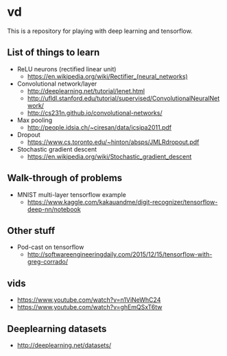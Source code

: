 # vd
This is a repository for playing with deep learning and tensorflow.
## List of things to learn
* ReLU neurons (rectified linear unit) 
    * https://en.wikipedia.org/wiki/Rectifier_(neural_networks)
* Convolutional network/layer
    * http://deeplearning.net/tutorial/lenet.html
    * http://ufldl.stanford.edu/tutorial/supervised/ConvolutionalNeuralNetwork/
    * http://cs231n.github.io/convolutional-networks/
* Max pooling
    * http://people.idsia.ch/~ciresan/data/icsipa2011.pdf
* Dropout
    * https://www.cs.toronto.edu/~hinton/absps/JMLRdropout.pdf
* Stochastic gradient descent
    * https://en.wikipedia.org/wiki/Stochastic_gradient_descent

## Walk-through of problems
* MNIST multi-layer tensorflow example
    * https://www.kaggle.com/kakauandme/digit-recognizer/tensorflow-deep-nn/notebook

## Other stuff
* Pod-cast on tensorflow
    * http://softwareengineeringdaily.com/2015/12/15/tensorflow-with-greg-corrado/
## vids
* https://www.youtube.com/watch?v=n1ViNeWhC24
* https://www.youtube.com/watch?v=ghEmQSxT6tw
## Deeplearning datasets 
* http://deeplearning.net/datasets/